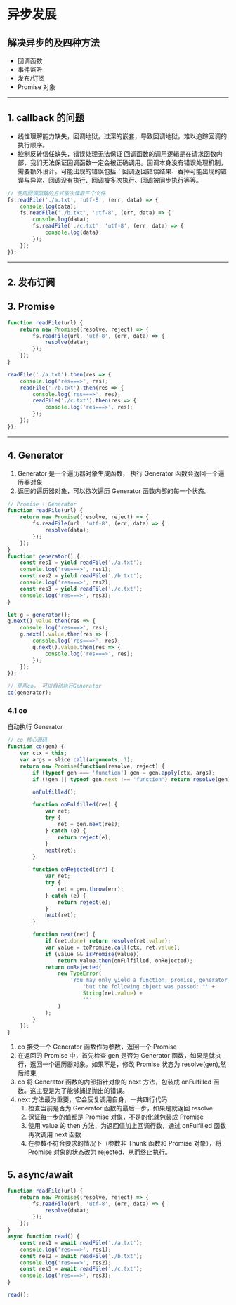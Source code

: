 # 异步发展

## 解决异步的及四种方法

-   回调函数
-   事件监听
-   发布/订阅
-   Promise 对象

---

## 1. callback 的问题

-   线性理解能力缺失，回调地狱，过深的嵌套，导致回调地狱，难以追踪回调的执行顺序。
-   控制反转信任缺失，错误处理无法保证
    回调函数的调用逻辑是在请求函数内部，我们无法保证回调函数一定会被正确调用。回调本身没有错误处理机制，需要额外设计。可能出现的错误包括：回调返回错误结果、吞掉可能出现的错误与异常、回调没有执行、回调被多次执行、回调被同步执行等等。

```js
// 使用回调函数的方式依次读取三个文件
fs.readFile('./a.txt', 'utf-8', (err, data) => {
    console.log(data);
    fs.readFile('./b.txt', 'utf-8', (err, data) => {
        console.log(data);
        fs.readFile('./c.txt', 'utf-8', (err, data) => {
            console.log(data);
        });
    });
});
```

---

## 2. 发布订阅

## 3. Promise

```js
function readFile(url) {
    return new Promise((resolve, reject) => {
        fs.readFile(url, 'utf-8', (err, data) => {
            resolve(data);
        });
    });
}

readFile('./a.txt').then(res => {
    console.log('res===>', res);
    readFile('./b.txt').then(res => {
        console.log('res===>', res);
        readFile('./c.txt').then(res => {
            console.log('res===>', res);
        });
    });
});
```

---

## 4. Generator

1. Generator 是一个遍历器对象生成函数， 执行 Generator 函数会返回一个遍历器对象
2. 返回的遍历器对象，可以依次遍历 Generator 函数内部的每一个状态。

```js
// Promise + Generator
function readFile(url) {
    return new Promise((resolve, reject) => {
        fs.readFile(url, 'utf-8', (err, data) => {
            resolve(data);
        });
    });
}
function* generator() {
    const res1 = yield readFile('./a.txt');
    console.log('res===>', res1);
    const res2 = yield readFile('./b.txt');
    console.log('res===>', res2);
    const res3 = yield readFile('./c.txt');
    console.log('res===>', res3);
}

let g = generator();
g.next().value.then(res => {
    console.log('res===>', res);
    g.next().value.then(res => {
        console.log('res===>', res);
        g.next().value.then(res => {
            console.log('res===>', res);
        });
    });
});

// 使用co， 可以自动执行Generator
co(generator);
```

### 4.1 co

自动执行 Generator

```js
// co 核心源码
function co(gen) {
    var ctx = this;
    var args = slice.call(arguments, 1);
    return new Promise(function(resolve, reject) {
        if (typeof gen === 'function') gen = gen.apply(ctx, args);
        if (!gen || typeof gen.next !== 'function') return resolve(gen);

        onFulfilled();

        function onFulfilled(res) {
            var ret;
            try {
                ret = gen.next(res);
            } catch (e) {
                return reject(e);
            }
            next(ret);
        }

        function onRejected(err) {
            var ret;
            try {
                ret = gen.throw(err);
            } catch (e) {
                return reject(e);
            }
            next(ret);
        }

        function next(ret) {
            if (ret.done) return resolve(ret.value);
            var value = toPromise.call(ctx, ret.value);
            if (value && isPromise(value))
                return value.then(onFulfilled, onRejected);
            return onRejected(
                new TypeError(
                    'You may only yield a function, promise, generator, array, or object, ' +
                        'but the following object was passed: "' +
                        String(ret.value) +
                        '"'
                )
            );
        }
    });
}
```

1. co 接受一个 Generator 函数作为参数，返回一个 Promise
2. 在返回的 Promise 中，首先检查 gen 是否为 Generator 函数，如果是就执行，返回一个遍历器对象。如果不是，修改 Promise 状态为 resolve(gen),然后结束
3. co 将 Generator 函数的内部指针对象的 next 方法，包装成 onFulfilled 函数。这主要是为了能够捕捉抛出的错误。
4. next 方法最为重要，它会反复调用自身，一共四行代码
    1. 检查当前是否为 Generator 函数的最后一步，如果是就返回 resolve
    2. 保证每一步的值都是 Promise 对象，不是的化就包装成 Promise
    3. 使用 value 的 then 方法，为返回值加上回调行数，通过 onFulfilled 函数再次调用 next 函数
    4. 在参数不符合要求的情况下（参数非 Thunk 函数和 Promise 对象），将 Promise 对象的状态改为 rejected，从而终止执行。

## 5. async/await

```js
function readFile(url) {
    return new Promise((resolve, reject) => {
        fs.readFile(url, 'utf-8', (err, data) => {
            resolve(data);
        });
    });
}
async function read() {
    const res1 = await readFile('./a.txt');
    console.log('res===>', res1);
    const res2 = await readFile('./b.txt');
    console.log('res===>', res2);
    const res3 = await readFile('./c.txt');
    console.log('res===>', res3);
}

read();
```
